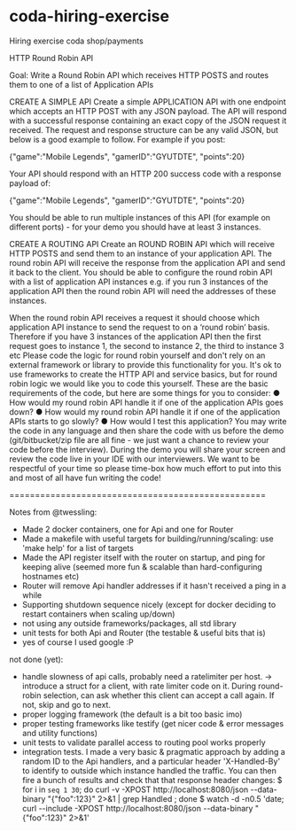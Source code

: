 # coda-hiring-exercise
Hiring exercise coda shop/payments

HTTP Round Robin API

Goal: Write a Round Robin API which receives HTTP POSTS and routes them to one of a list of
Application APIs

CREATE A SIMPLE API
Create a simple APPLICATION API with one endpoint which accepts an HTTP POST with any
JSON payload. The API will respond with a successful response containing an exact copy of
the JSON request it received. The request and response structure can be any valid JSON, but
below is a good example to follow.
For example if you post:

{"game":"Mobile Legends", "gamerID":"GYUTDTE", "points":20}

Your API should respond with an HTTP 200 success code with a response payload of:

{"game":"Mobile Legends", "gamerID":"GYUTDTE", "points":20}

You should be able to run multiple instances of this API (for example on different ports) - for
your demo you should have at least 3 instances.

CREATE A ROUTING API
Create an ROUND ROBIN API which will receive HTTP POSTS and send them to an instance of
your application API. The round robin API will receive the response from the application API
and send it back to the client.
You should be able to configure the round robin API with a list of application API instances e.g.
if you run 3 instances of the application API then the round robin API will need the addresses of
these instances.


When the round robin API receives a request it should choose which application API instance to
send the request to on a ‘round robin’ basis. Therefore if you have 3 instances of the
application API then the first request goes to instance 1, the second to instance 2, the third to
instance 3 etc
Please code the logic for round robin yourself and don't rely on an external framework or library
to provide this functionality for you. It's ok to use frameworks to create the HTTP API and
service basics, but for round robin logic we would like you to code this yourself.
These are the basic requirements of the code, but here are some things for you to consider:
● How would my round robin API handle it if one of the application APIs goes down?
● How would my round robin API handle it if one of the application APIs starts to go
slowly?
● How would I test this application?
You may write the code in any language and then share the code with us before the demo
(git/bitbucket/zip file are all fine - we just want a chance to review your code before the
interview). During the demo you will share your screen and review the code live in your IDE
with our interviewers.
We want to be respectful of your time so please time-box how much effort to put into this and
most of all have fun writing the code!


==================================================

Notes from @twessling:

- Made 2 docker containers, one for Api and one for Router
- Made a makefile with useful targets for building/running/scaling: use 'make help' for a list of targets
- Made the API register itself with the router on startup, and ping for keeping alive (seemed more fun & scalable than hard-configuring hostnames etc)
- Router will remove Api handler addresses if it hasn't received a ping in a while
- Supporting shutdown sequence nicely (except for docker deciding to restart containers when scaling up/down)
- not using any outside frameworks/packages, all std library
- unit tests for both Api and Router (the testable & useful bits that is)
- yes of course I used google :P

not done (yet):
- handle slowness of api calls, probably need a ratelimiter per host. -> introduce a struct for a client, with rate limiter code on it. During round-robin selection, can ask whether this client can accept a call again. If not, skip and go to next.
- proper logging framework (the default is a bit too basic imo)
- proper testing frameworks like testify (get nicer code & error messages and utility functions)
- unit tests to validate parallel access to routing pool works properly
- integration tests. I made a very basic & pragmatic approach by adding a random ID to the Api handlers, and a particular header 'X-Handled-By' to identify to outside which instance handled the traffic. You can then fire a bunch of results and check that that response header changes:
    $ for i in `seq 1 30`; do curl -v -XPOST http://localhost:8080/json --data-binary "{\"foo\":123}" 2>&1 | grep Handled ; done
    $ watch -d -n0.5 'date; curl --include -XPOST http://localhost:8080/json --data-binary "{\"foo\":123}" 2>&1'